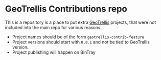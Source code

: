 # GeoTrellis Contributions repo

This is a repository is a place to put extra [GeoTrellis](https://github.com/locationtech/geotrellis) projects, that were not included into the main repo for various reasons.

 - Project names should be of the form `geotrellis-contrib-feature`
 - Project versions should start with `0.0.1` and not be tied to GeoTrellis version.
 - Project publishing will happen on BinTray
